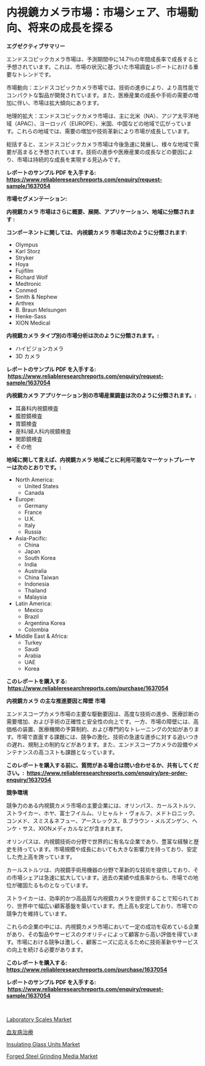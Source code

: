 <p><h1>内視鏡カメラ市場：市場シェア、市場動向、将来の成長を探る</h1></p><p><strong>エグゼクティブサマリー</strong></p>
<p><p>エンドスコピックカメラ市場は、予測期間中に14.7％の年間成長率で成長すると予想されています。これは、市場の状況に基づいた市場調査レポートにおける重要なトレンドです。</p><p>市場動向：エンドスコピックカメラ市場では、技術の進歩により、より高性能でコンパクトな製品が開発されています。また、医療産業の成長や手術の需要の増加に伴い、市場は拡大傾向にあります。</p><p>地理的拡大：エンドスコピックカメラ市場は、主に北米（NA）、アジア太平洋地域（APAC）、ヨーロッパ（EUROPE）、米国、中国などの地域で広がっています。これらの地域では、需要の増加や技術革新により市場が成長しています。</p><p>総括すると、エンドスコピックカメラ市場は今後急速に発展し、様々な地域で需要が高まると予想されています。技術の進歩や医療産業の成長などの要因により、市場は持続的な成長を実現する見込みです。</p></p>
<p><strong>レポートのサンプル PDF を入手する: <a href="https://www.reliableresearchreports.com/enquiry/request-sample/1637054">https://www.reliableresearchreports.com/enquiry/request-sample/1637054</a></strong></p>
<p><strong>市場セグメンテーション:</strong></p>
<p><strong> 内視鏡カメラ 市場はさらに概要、展開、アプリケーション、地域に分類されます :</strong></p>
<p><strong>コンポーネントに関しては、 内視鏡カメラ 市場は次のように分類されます: &nbsp;</strong></p>
<p><ul><li>Olympus</li><li>Karl Storz</li><li>Stryker</li><li>Hoya</li><li>Fujifilm</li><li>Richard Wolf</li><li>Medtronic</li><li>Conmed</li><li>Smith & Nephew</li><li>Arthrex</li><li>B. Braun Melsungen</li><li>Henke-Sass</li><li>XION Medical</li></ul></p>
<p><strong> 内視鏡カメラ タイプ別の市場分析は次のように分類されます。:</strong></p>
<p><ul><li>ハイビジョンカメラ</li><li>3D カメラ</li></ul></p>
<p><strong>レポートのサンプル PDF を入手する: &nbsp;<a href="https://www.reliableresearchreports.com/enquiry/request-sample/1637054">https://www.reliableresearchreports.com/enquiry/request-sample/1637054</a></strong></p>
<p><strong> 内視鏡カメラ アプリケーション別の市場産業調査は次のように分類されます。:</strong></p>
<p><ul><li>耳鼻科内視鏡検査</li><li>腹腔鏡検査</li><li>胃鏡検査</li><li>産科/婦人科内視鏡検査</li><li>関節鏡検査</li><li>その他</li></ul></p>
<p><strong>地域に関して言えば、内視鏡カメラ 地域ごとに利用可能なマーケットプレーヤーは次のとおりです。:</strong></p>
<p><ul>
    <li>
        North America:
        <ul>
            <li>United States</li>
            <li>Canada</li>
        </ul>
    </li>
    <li>
        Europe:
        <ul>
            <li>Germany</li>
            <li>France</li>
            <li>U.K.</li>
            <li>Italy</li>
            <li>Russia</li>
        </ul>
    </li>
    <li>
        Asia-Pacific:
        <ul>
            <li>China</li>
            <li>Japan</li>
            <li>South Korea</li>
            <li>India</li>
            <li>Australia</li>
            <li>China Taiwan</li>
            <li>Indonesia</li>
            <li>Thailand</li>
            <li>Malaysia</li>
        </ul>
    </li>
    <li>
        Latin America:
        <ul>
            <li>Mexico</li>
            <li>Brazil</li>
            <li>Argentina Korea</li>
            <li>Colombia</li>
        </ul>
    </li>
    <li>
        Middle East & Africa:
        <ul>
            <li>Turkey</li>
            <li>Saudi</li>
            <li>Arabia</li>
            <li>UAE</li>
            <li>Korea</li>
        </ul>
    </li>
    </ul></p>
<p><strong>このレポートを購入する: &nbsp;<a href="https://www.reliableresearchreports.com/purchase/1637054">https://www.reliableresearchreports.com/purchase/1637054</a></strong></p>
<p><strong>内視鏡カメラ の主な推進要因と障壁 市場</strong></p>
<p><p>エンドスコープカメラ市場の主要な駆動要因は、高度な技術の進歩、医療診断の需要増加、および手術の正確性と安全性の向上です。一方、市場の障壁には、高価格の装置、医療機関の予算制約、および専門的なトレーニングの欠如があります。市場で直面する課題には、競争の激化、技術の急速な進歩に対する追いつきの遅れ、規制上の制約などがあります。また、エンドスコープカメラの設備やメンテナンスの高コストも課題となっています。</p></p>
<p><strong>このレポートを購入する前に、質問がある場合は問い合わせるか、共有してください。:&nbsp; <a href="https://www.reliableresearchreports.com/enquiry/pre-order-enquiry/1637054">https://www.reliableresearchreports.com/enquiry/pre-order-enquiry/1637054</a></strong></p>
<p><strong>競争環境</strong></p>
<p><p>競争力のある内視鏡カメラ市場の主要企業には、オリンパス、カールストルツ、ストライカー、ホヤ、富士フイルム、リヒャルト・ヴォルフ、メドトロニック、コンメド、スミス＆ネフュー、アースレックス、B.ブラウン・メルズンゲン、ヘンケ・サス、XIONメディカルなどが含まれます。</p><p>オリンパスは、内視鏡技術の分野で世界的に有名な企業であり、豊富な経験と歴史を持っています。市場規模や成長においても大きな影響力を持っており、安定した売上高を誇っています。</p><p>カールストルツは、内視鏡手術用機器の分野で革新的な技術を提供しており、その市場シェアは急速に拡大しています。過去の実績や成長率からも、市場での地位が確固たるものとなっています。</p><p>ストライカーは、効率的かつ高品質な内視鏡カメラを提供することで知られており、世界中で幅広い顧客基盤を築いています。売上高も安定しており、市場での競争力を維持しています。</p><p>これらの企業の中には、内視鏡カメラ市場において一定の成功を収めている企業があり、その製品やサービスのクオリティによって顧客から高い評価を得ています。市場における競争は激しく、顧客ニーズに応えるために技術革新やサービスの向上を続ける必要があります。</p></p>
<p><strong>このレポートを購入する: &nbsp; <a href="https://www.reliableresearchreports.com/purchase/1637054">https://www.reliableresearchreports.com/purchase/1637054</a></strong></p>
<p><strong>レポートのサンプル PDF を入手する: &nbsp;<a href="https://www.reliableresearchreports.com/enquiry/request-sample/1637054">https://www.reliableresearchreports.com/enquiry/request-sample/1637054</a></strong><strong></strong></p>
<p>&nbsp;</p>
<p><p><a href="https://view.publitas.com/reportprime-1/laboratory-scales-market-size-growth-outlook-from-2024-to-2031-projecting-at-markets-trends-analysis-by-application-regional-outlook-and-revenue/">Laboratory Scales Market</a></p><p><a href="https://github.com/EstaSprer20231/Market-Research-Report-List-1/blob/main/45870527981.md">血友病治療</a></p><p><a href="https://adventurous-uranium-ef9.notion.site/Insulating-Glass-Units-Market-Share-Market-New-Trends-Analysis-Report-By-Type-By-Application-By--f301ba4f1a9b49289a1efcf06798597d">Insulating Glass Units Market</a></p><p><a href="https://carnation-joke-41f.notion.site/Forged-Steel-Grinding-Media-Market-Size-Market-Share-and-Global-Market-Analysis-Report-2024-2031-a4a9e543631146a8b1a659f1a4f53599">Forged Steel Grinding Media Market</a></p></p>